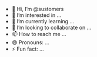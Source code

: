 - 👋 Hi, I’m @sustomers
- 👀 I’m interested in ...
- 🌱 I’m currently learning ...
- 💞️ I’m looking to collaborate on ...
- 📫 How to reach me ...
- 😄 Pronouns: ...
- ⚡ Fun fact: ...

<!---
sustomers/sustomers is a ✨ special ✨ repository because its `README.md` (this file) appears on your GitHub profile.
You can click the Preview link to take a look at your changes.
--->

